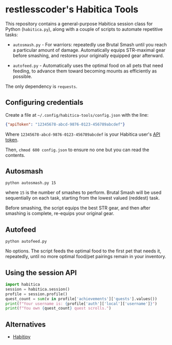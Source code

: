 # restlesscoder's Habitica Tools

This repository contains a general-purpose Habitica session class for Python
(`habitica.py`), along with a couple of scripts to automate repetitive tasks:

* `autosmash.py` - For warriors: repeatedly use Brutal Smash until you reach
  a particular amount of damage. Automatically equips STR-maximal gear before
  smashing, and restores your originally equipped gear afterward.

* `autofeed.py` - Automatically uses the optimal food on all pets that need
  feeding, to advance them toward becoming mounts as efficiently as possible.

The only dependency is `requests`.

## Configuring credentials

Create a file at `~/.config/habitica-tools/config.json` with the line:

```json
{"apiToken": "12345678-abcd-9876-0123-456789abcdef"}
```

Where `12345678-abcd-9876-0123-456789abcdef` is your Habitica user's
[API token](https://habitica.fandom.com/wiki/API_Options#API_Token).

Then, `chmod 600 config.json` to ensure no one but you can read the contents.

## Autosmash

```shell
python autosmash.py 15
```
where `15` is the number of smashes to perform. Brutal Smash will be used
sequentially on each task, starting from the lowest valued (reddest) task.

Before smashing, the script equips the best STR gear, and then
after smashing is complete, re-equips your original gear.

## Autofeed

```shell
python autofeed.py
```

No options. The script feeds the optimal food to the first pet that needs it,
repeatedly, until no more optimal food/pet pairings remain in your inventory.

## Using the session API

```python
import habitica
session = habitica.session()
profile = session.profile()
quest_count = sum(v in profile['achievements']['quests'].values())
print(f"Your username is: {profile['auth']['local']['username']}")
print(f"You own {quest_count} quest scrolls.")
```

## Alternatives

* [Habitipy](https://github.com/ASMfreaK/habitipy)
